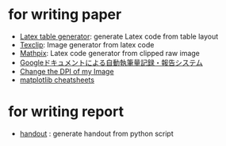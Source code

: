 
# for writing paper
- [Latex table generator](http://www.tablesgenerator.com/): generate Latex code from table layout
- [Texclip](https://texclip.marutank.net/): Image generator from latex code
- [Mathpix](https://mathpix.com/): Latex code generator from clipped raw image 
- [Googleドキュメントによる自動執筆量記録・報告システム](https://kunisatolab.github.io/main/how-to-google-doc.html)  
- [Change the DPI of my Image](https://convert.town/image-dpi)  
- [matplotlib cheatsheets](https://github.com/matplotlib/cheatsheets)  

# for writing report
- [handout](https://github.com/danijar/handout) : generate handout from python script  
